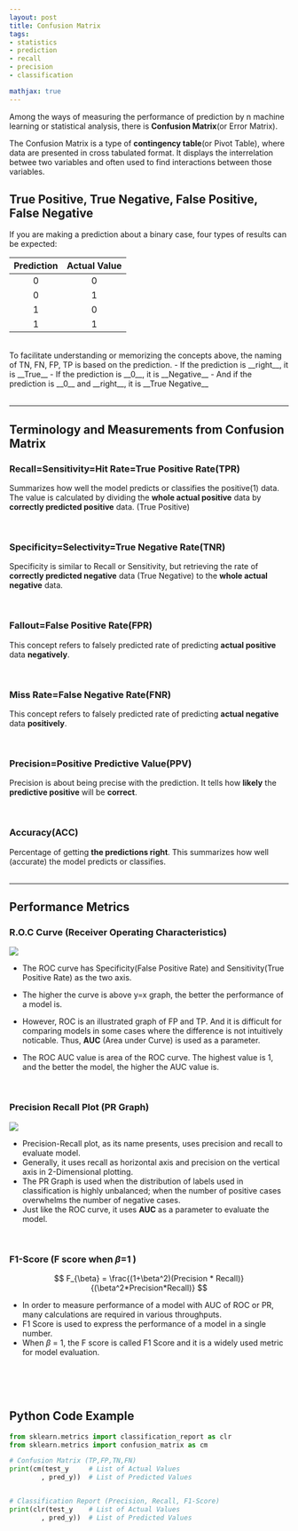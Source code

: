 ```yaml
---
layout: post
title: Confusion Matrix
tags:
- statistics
- prediction
- recall
- precision
- classification

mathjax: true
---
```


Among the  ways of measuring the performance of prediction by n machine learning or statistical analysis, there is __Confusion Matrix__(or Error Matrix).

The Confusion Matrix is a type of __contingency table__(or Pivot Table), where data are presented in cross tabulated format. It displays the interrelation betwee two variables and often used to find interactions between those variables.

## True Positive, True Negative, False Positive, False Negative

If you are making a prediction about a binary case, four types of results can be expected:
<br>

| Prediction | Actual Value |
|:--------:|:--------:|
|   0     |      0  | >> True Negative  (TN)
|    0    |     1   | >> False Negative (FN)
|    1    |   0     | >> False Positive (FP)
|    1    |   1     | >> True Positive  (TP)

<br>
To facilitate understanding or memorizing the concepts above, the naming of TN, FN, FP, TP is based on the prediction. 
- If the prediction is __right__, it is __True__
- If the prediction is __0__, it is __Negative__
- And if the prediction is __0__ and __right__, it is __True Negative__

<br>
<br>

---

## Terminology and Measurements from Confusion Matrix

### Recall=Sensitivity=Hit Rate=True Positive Rate(TPR)
Summarizes how well the model predicts or classifies the positive(1) data. The value is calculated by dividing the __whole actual positive__ data by __correctly predicted positive__ data. (True Positive)

<br>

### Specificity=Selectivity=True Negative Rate(TNR)
Specificity is similar to Recall or Sensitivity, but retrieving the rate of __correctly predicted negative__ data (True Negative) to the __whole actual negative__ data.

<br>

### Fallout=False Positive Rate(FPR)
This concept refers to falsely predicted rate of predicting __actual positive__ data __negatively__.

<br>

### Miss Rate=False Negative Rate(FNR)
This concept refers to falsely predicted rate of predicting __actual negative__ data __positively__.

<br>

### Precision=Positive Predictive Value(PPV)
Precision is about being precise with the prediction. It tells how __likely__ the __predictive positive__ will be __correct__.

<br>

### Accuracy(ACC)
Percentage of getting __the predictions right__. This summarizes how well (accurate) the model predicts or classifies.
<br>
<br>

---
## Performance Metrics 

### R.O.C Curve (Receiver Operating Characteristics)

<img src="http://deparkes.co.uk/wp-content/uploads/2018/02/roc_curve_1.png">

<br>

- The ROC curve has Specificity(False Positive Rate) and Sensitivity(True Positive Rate) as the two axis.

- The higher the curve is above y=x graph, the better the performance of a model is.

- However, ROC is an illustrated graph of FP and TP. And it is difficult for comparing models in some cases where the difference is not intuitively noticable. Thus, __AUC__ (Area under Curve) is used as a parameter. 

- The ROC AUC value is area of the ROC curve. The highest value is 1, and the better the model, the higher the AUC value is.

<br>

### Precision Recall Plot (PR Graph)

<img src="https://classeval.files.wordpress.com/2015/06/evaluation-measures-for-precision-recall.png?w=920&h=564">

<br>

- Precision-Recall plot, as its name presents, uses precision and recall to evaluate model. 
- Generally, it uses recall as horizontal axis and precision on the vertical axis in 2-Dimensional plotting.
- The PR Graph is used when the distribution of labels used in classification is highly unbalanced; when the number of positive cases overwhelms the number of negative cases.
- Just like the ROC curve, it uses **AUC** as a parameter to evaluate the model.

<br>

### F1-Score (F score when $\beta$=1 )



$$ F_{\beta} = \frac{(1+\beta^2)(Precision * Recall)}{(\beta^2*Precision*Recall)} $$



- In order to measure performance of a model with AUC of ROC or PR, many calculations are required in various throughputs. 
- F1 Score is used to express the performance of a model in a single number. 
- When $\beta$ = 1, the F score is called F1 Score and it is a widely used metric for model evaluation.

<br>
<br><br>

## Python Code Example

```python
from sklearn.metrics import classification_report as clr
from sklearn.metrics import confusion_matrix as cm

# Confusion Matrix (TP,FP,TN,FN)
print(cm(test_y     # List of Actual Values
        , pred_y))  # List of Predicted Values


# Classification Report (Precision, Recall, F1-Score)
print(clr(test_y    # List of Actual Values
        , pred_y))  # List of Predicted Values


```

